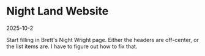 # Night Land Website

2025-10-2

Start filling in Brett's Night Wright page. Either the headers are off-center, or the list items are. I have to figure out how to fix that.


